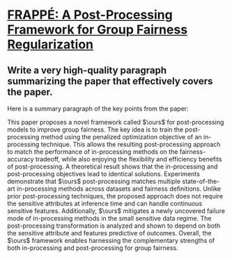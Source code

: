 # [FRAPPÉ: A Post-Processing Framework for Group Fairness Regularization](https://arxiv.org/abs/2312.02592)

## Write a very high-quality paragraph summarizing the paper that effectively covers the paper.

 Here is a summary paragraph of the key points from the paper:

This paper proposes a novel framework called $\ours$ for post-processing models to improve group fairness. The key idea is to train the post-processing method using the penalized optimization objective of an in-processing technique. This allows the resulting post-processing approach to match the performance of in-processing methods on the fairness-accuracy tradeoff, while also enjoying the flexibility and efficiency benefits of post-processing. A theoretical result shows that the in-processing and post-processing objectives lead to identical solutions. Experiments demonstrate that $\ours$ post-processing matches multiple state-of-the-art in-processing methods across datasets and fairness definitions. Unlike prior post-processing techniques, the proposed approach does not require the sensitive attributes at inference time and can handle continuous sensitive features. Additionally, $\ours$ mitigates a newly uncovered failure mode of in-processing methods in the small sensitive data regime. The post-processing transformation is analyzed and shown to depend on both the sensitive attribute and features predictive of outcomes. Overall, the $\ours$ framework enables harnessing the complementary strengths of both in-processing and post-processing for group fairness.
